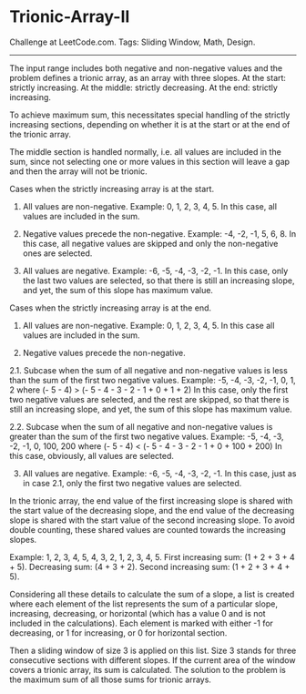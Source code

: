 # Trionic-Array-II
Challenge at LeetCode.com. Tags: Sliding Window, Math, Design.

----------------------------------------------------------------------------------------------------------------------------------------------------------------

The input range includes both negative and non-negative values and the problem defines a trionic array, as an array with three slopes. At the start: strictly increasing. At the middle: strictly decreasing. At the end: strictly increasing. 

To achieve maximum sum, this necessitates special handling of the strictly increasing sections, depending on whether it is at the start or at the end of the trionic array. 

The middle section is handled normally, i.e. all values are included in the sum, since not selecting one or more values in this section will leave a gap and then the array will not be trionic. 


Cases when the strictly increasing array is at the start.

1.	All values are non-negative. Example: 0, 1, 2, 3, 4, 5.
In this case, all values are included in the sum.

2.	Negative values precede the non-negative. Example: -4, -2, -1, 5, 6, 8.
In this case, all negative values are skipped and only the non-negative ones are selected. 

3.	All values are negative. Example: -6, -5, -4, -3, -2, -1.
In this case, only the last two values are selected, so that there is still an increasing slope,
and yet, the sum of this slope has maximum value.


Cases when the strictly increasing array is at the end.

1. All values are non-negative. Example: 0, 1, 2, 3, 4, 5.
In this case all values are included in the sum.

2. Negative values precede the non-negative.

2.1. Subcase when the sum of all negative and non-negative values is less than the sum of the
first two negative values. Example: -5, -4, -3, -2, -1, 0, 1, 2 where (- 5 - 4) > (- 5 - 4 - 3 - 2 - 1 + 0 + 1 + 2)
In this case, only the first two negative values are selected, and the rest are skipped, so that there is still an increasing slope, and yet, the sum of this slope has maximum value.

   2.2. Subcase when the sum of all negative and non-negative values is greater than the sum of the
first two negative values. Example: -5, -4, -3, -2, -1, 0, 100, 200 where (- 5 - 4) < (- 5 - 4 - 3 - 2 - 1 + 0 + 100 + 200) In this case, obviously, all values are selected.

3. All values are negative. Example: -6, -5, -4, -3, -2, -1.
In this case, just as in case 2.1, only the first two negative values are selected.

In the trionic array, the end value of the first increasing slope is shared with the start value of the decreasing slope, and the end value of the decreasing slope is shared with the start value of the second increasing slope. To avoid double counting, these shared values are counted towards the increasing slopes. 

Example: 1, 2, 3, 4, 5, 4, 3, 2, 1, 2, 3, 4, 5. 
First increasing sum: (1 + 2 + 3 + 4 + 5). Decreasing sum: (4 + 3 + 2). Second increasing sum: (1 + 2 + 3 + 4 + 5). 

Considering all these details to calculate the sum of a slope, a list is created where each element of the list represents the sum of a particular slope, increasing, decreasing, or horizontal (which has a value 0 and is not included in the calculations). Each element is marked with either -1 for decreasing, or 1 for increasing, or 0 for horizontal section. 

Then a sliding window of size 3 is applied on this list. Size 3 stands for three consecutive sections with different slopes. If the current area of the window covers a trionic array, its sum is calculated. The solution to the problem is the maximum sum of all those sums for trionic arrays. 
